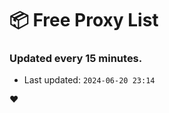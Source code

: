 # :package: Free Proxy List
### Updated every 15 minutes.

- Last updated: `2024-06-20 23:14`

:heart:
